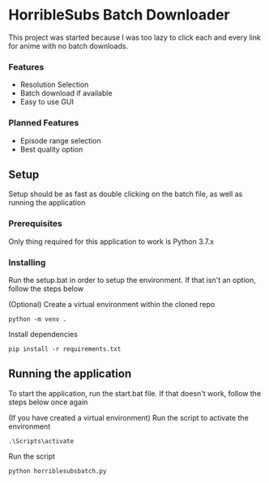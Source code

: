 

# HorribleSubs Batch Downloader

This project was started because I was too lazy to click each and every link for anime with no batch downloads. 
### Features
 - Resolution Selection
 - Batch download if available
 - Easy to use GUI
 
 ### Planned Features 
 - Episode range selection
 - Best quality option
 
## Setup
Setup should be as fast as double clicking on the batch file, as well as running the application

### Prerequisites

Only thing required for this application to work is Python 3.7.x


### Installing

Run the setup.bat in order to setup the environment. If that isn't an option, follow the steps below

(Optional) Create a virtual environment within the cloned repo

```
python -m venv .
```

Install dependencies

```
pip install -r requirements.txt
```



## Running the application

To start the application, run the start.bat file. If that doesn't work, follow the steps below once again

(If you have created a virtual environment) Run the script to activate the environment

```
.\Scripts\activate
```

Run the script
```
python horriblesubsbatch.py
```



